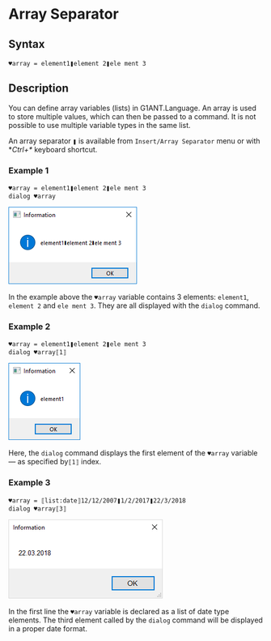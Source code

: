 # Array Separator

## Syntax

```text
♥array = element1❚element 2❚ele ment 3
```

## **Description**

You can define array variables \(lists\) in G1ANT.Language. An array is used to store multiple values, which can then be passed to a command. It is not possible to use multiple variable types in the same list.

An array separator `❚` is available from `Insert/Array Separator` menu or with **Ctrl+\** keyboard shortcut.

### **Example 1**

```text
♥array = element1❚element 2❚ele ment 3
dialog ♥array
```

![img](../../.gitbook/assets/2018-01-04-array-separator_v1.jpg)

In the example above the `♥array` variable contains 3 elements: `element1`, `element 2` and `ele ment 3`. They are all displayed with the `dialog` command.

### **Example 2**

```text
♥array = element1❚element 2❚ele ment 3
dialog ♥array⟦1⟧
```

![img](../../.gitbook/assets/2018-01-04-array-separator-2_v1.jpg)

Here, the `dialog` command displays the first element of the `♥array` variable — as specified by`⟦1⟧` index.

### **Example 3**

```text
♥array = ⟦list:date⟧12/12/2007❚1/2/2017❚22/3/2018
dialog ♥array⟦3⟧
```

![](../../.gitbook/assets/array3.png)

In the first line the `♥array` variable is declared as a list of date type elements. The third element called by the  `dialog` command will be displayed in a proper date format.

